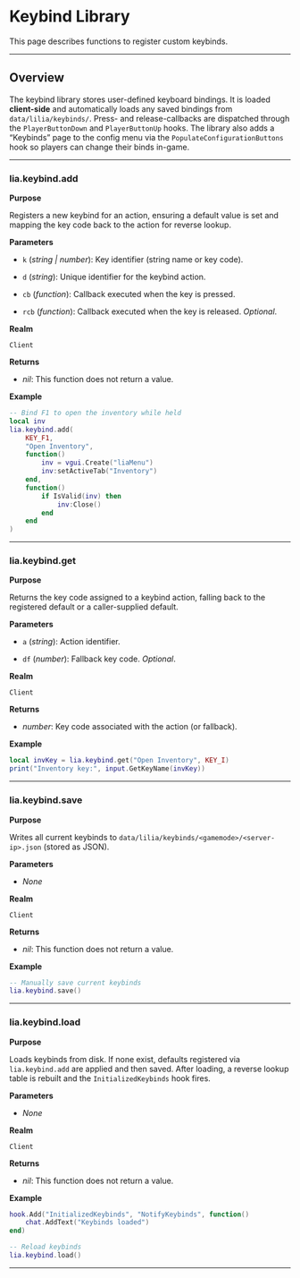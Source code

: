 # Keybind Library

This page describes functions to register custom keybinds.

---

## Overview

The keybind library stores user-defined keyboard bindings. It is loaded **client-side** and automatically loads any saved bindings from `data/lilia/keybinds/`. Press- and release-callbacks are dispatched through the `PlayerButtonDown` and `PlayerButtonUp` hooks. The library also adds a “Keybinds” page to the config menu via the `PopulateConfigurationButtons` hook so players can change their binds in-game.

---

### lia.keybind.add

**Purpose**

Registers a new keybind for an action, ensuring a default value is set and mapping the key code back to the action for reverse lookup.

**Parameters**

* `k` (*string | number*): Key identifier (string name or key code).

* `d` (*string*): Unique identifier for the keybind action.

* `cb` (*function*): Callback executed when the key is pressed.

* `rcb` (*function*): Callback executed when the key is released. *Optional*.

**Realm**

`Client`

**Returns**

* *nil*: This function does not return a value.

**Example**

```lua
-- Bind F1 to open the inventory while held
local inv
lia.keybind.add(
    KEY_F1,
    "Open Inventory",
    function()
        inv = vgui.Create("liaMenu")
        inv:setActiveTab("Inventory")
    end,
    function()
        if IsValid(inv) then
            inv:Close()
        end
    end
)
```

---

### lia.keybind.get

**Purpose**

Returns the key code assigned to a keybind action, falling back to the registered default or a caller-supplied default.

**Parameters**

* `a` (*string*): Action identifier.

* `df` (*number*): Fallback key code. *Optional*.

**Realm**

`Client`

**Returns**

* *number*: Key code associated with the action (or fallback).

**Example**

```lua
local invKey = lia.keybind.get("Open Inventory", KEY_I)
print("Inventory key:", input.GetKeyName(invKey))
```

---

### lia.keybind.save

**Purpose**

Writes all current keybinds to `data/lilia/keybinds/<gamemode>/<server-ip>.json` (stored as JSON).

**Parameters**

* *None*

**Realm**

`Client`

**Returns**

* *nil*: This function does not return a value.

**Example**

```lua
-- Manually save current keybinds
lia.keybind.save()
```

---

### lia.keybind.load

**Purpose**

Loads keybinds from disk. If none exist, defaults registered via `lia.keybind.add` are applied and then saved. After loading, a reverse lookup table is rebuilt and the `InitializedKeybinds` hook fires.

**Parameters**

* *None*

**Realm**

`Client`

**Returns**

* *nil*: This function does not return a value.

**Example**

```lua
hook.Add("InitializedKeybinds", "NotifyKeybinds", function()
    chat.AddText("Keybinds loaded")
end)

-- Reload keybinds
lia.keybind.load()
```

---